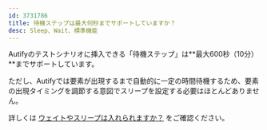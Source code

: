 ```yaml
---
id: 3731786
title: 待機ステップは最大何秒までサポートしていますか？
desc: Sleep、Wait、標準機能
---
```


Autifyのテストシナリオに挿入できる「待機ステップ」は**最大600秒（10分）**までサポートしています。

ただし、Autifyでは要素が出現するまで自動的に一定の時間待機するため、要素の出現タイミングを調節する意図でスリープを設定する必要はほとんどありません。

詳しくは [ウェイトやスリープは入れられますか？](https://intercom.help/autify/ja/articles/3731724-%E3%82%A6%E3%82%A7%E3%82%A4%E3%83%88%E3%82%84%E3%82%B9%E3%83%AA%E3%83%BC%E3%83%97%E3%81%AF%E5%85%A5%E3%82%8C%E3%82%89%E3%82%8C%E3%81%BE%E3%81%99%E3%81%8B) をご確認ください。